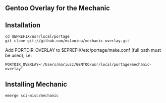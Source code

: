 Gentoo Overlay for the Mechanic
-------------------------------

## Installation

    cd $EPREFIX/usr/local/portage
    git clone git://github.com/mslonina/mechanic-overlay.git


Add PORTDIR_OVERLAY to $EPREFIX/etc/portage/make.conf (full path must be used), i.e:

    PORTDIR_OVERLAY='/Users/mariusz/GENTOO/usr/local/portage/mechanic-overlay'


## Installing Mechanic

    emerge sci-misc/mechanic


